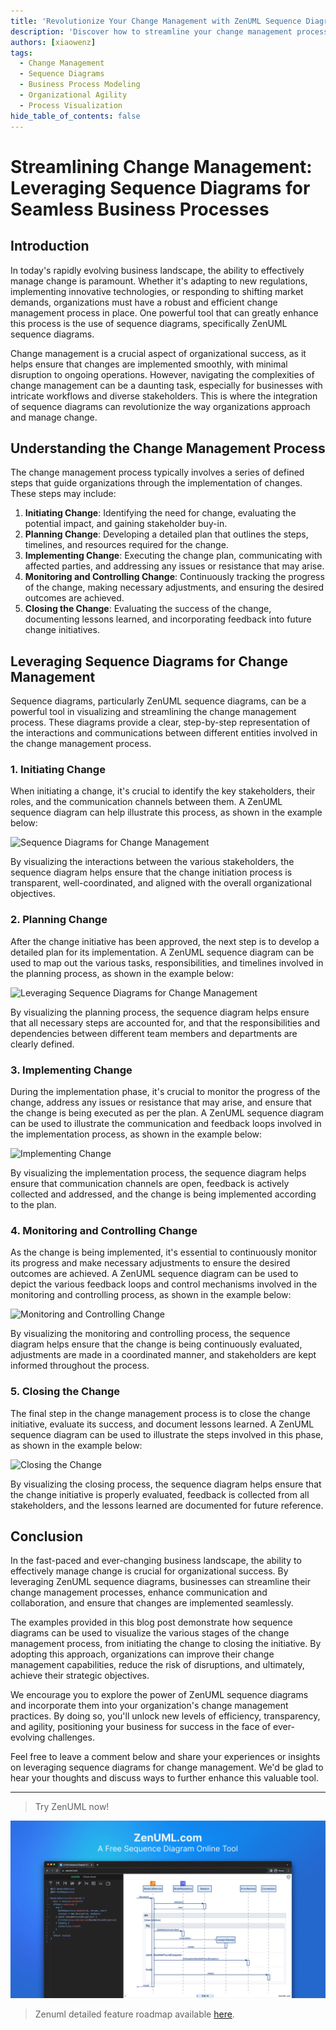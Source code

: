 ```yaml
---
title: 'Revolutionize Your Change Management with ZenUML Sequence Diagrams'
description: 'Discover how to streamline your change management process and enhance organizational agility by leveraging the power of ZenUML sequence diagrams. Explore practical examples and insights to improve communication, collaboration, and the successful implementation of changes within your business.'
authors: [xiaowenz]
tags:
  - Change Management
  - Sequence Diagrams
  - Business Process Modeling
  - Organizational Agility
  - Process Visualization
hide_table_of_contents: false
---
```


# Streamlining Change Management: Leveraging Sequence Diagrams for Seamless Business Processes

## Introduction

In today's rapidly evolving business landscape, the ability to effectively manage change is paramount. Whether it's adapting to new regulations, implementing innovative technologies, or responding to shifting market demands, organizations must have a robust and efficient change management process in place. One powerful tool that can greatly enhance this process is the use of sequence diagrams, specifically ZenUML sequence diagrams.

Change management is a crucial aspect of organizational success, as it helps ensure that changes are implemented smoothly, with minimal disruption to ongoing operations. However, navigating the complexities of change management can be a daunting task, especially for businesses with intricate workflows and diverse stakeholders. This is where the integration of sequence diagrams can revolutionize the way organizations approach and manage change.

<!-- truncate -->

## Understanding the Change Management Process

The change management process typically involves a series of defined steps that guide organizations through the implementation of changes. These steps may include:

1. **Initiating Change**: Identifying the need for change, evaluating the potential impact, and gaining stakeholder buy-in.
2. **Planning Change**: Developing a detailed plan that outlines the steps, timelines, and resources required for the change.
3. **Implementing Change**: Executing the change plan, communicating with affected parties, and addressing any issues or resistance that may arise.
4. **Monitoring and Controlling Change**: Continuously tracking the progress of the change, making necessary adjustments, and ensuring the desired outcomes are achieved.
5. **Closing the Change**: Evaluating the success of the change, documenting lessons learned, and incorporating feedback into future change initiatives.

## Leveraging Sequence Diagrams for Change Management

Sequence diagrams, particularly ZenUML sequence diagrams, can be a powerful tool in visualizing and streamlining the change management process. These diagrams provide a clear, step-by-step representation of the interactions and communications between different entities involved in the change management process.

### 1. Initiating Change

When initiating a change, it's crucial to identify the key stakeholders, their roles, and the communication channels between them. A ZenUML sequence diagram can help illustrate this process, as shown in the example below:

![Sequence Diagrams for Change Management](https://cdn.sa.net/2024/06/03/MgGOvjqtnKXQ5eH.png)

By visualizing the interactions between the various stakeholders, the sequence diagram helps ensure that the change initiation process is transparent, well-coordinated, and aligned with the overall organizational objectives.

### 2. Planning Change

After the change initiative has been approved, the next step is to develop a detailed plan for its implementation. A ZenUML sequence diagram can be used to map out the various tasks, responsibilities, and timelines involved in the planning process, as shown in the example below:

![Leveraging Sequence Diagrams for Change Management](https://cdn.sa.net/2024/06/03/1ukvK54iRUnxIH8.png)

By visualizing the planning process, the sequence diagram helps ensure that all necessary steps are accounted for, and that the responsibilities and dependencies between different team members and departments are clearly defined.

### 3. Implementing Change

During the implementation phase, it's crucial to monitor the progress of the change, address any issues or resistance that may arise, and ensure that the change is being executed as per the plan. A ZenUML sequence diagram can be used to illustrate the communication and feedback loops involved in the implementation process, as shown in the example below:

![Implementing Change](https://cdn.sa.net/2024/06/03/tLwidO4quVam6gb.png)

By visualizing the implementation process, the sequence diagram helps ensure that communication channels are open, feedback is actively collected and addressed, and the change is being implemented according to the plan.

### 4. Monitoring and Controlling Change

As the change is being implemented, it's essential to continuously monitor its progress and make necessary adjustments to ensure the desired outcomes are achieved. A ZenUML sequence diagram can be used to depict the various feedback loops and control mechanisms involved in the monitoring and controlling process, as shown in the example below:

![Monitoring and Controlling Change](https://cdn.sa.net/2024/06/03/bwDeLA1NWE6xdlC.png)

By visualizing the monitoring and controlling process, the sequence diagram helps ensure that the change is being continuously evaluated, adjustments are made in a coordinated manner, and stakeholders are kept informed throughout the process.

### 5. Closing the Change

The final step in the change management process is to close the change initiative, evaluate its success, and document lessons learned. A ZenUML sequence diagram can be used to illustrate the steps involved in this phase, as shown in the example below:

![Closing the Change](https://cdn.sa.net/2024/06/03/DiC2xFoZHOU7m8Q.png)

By visualizing the closing process, the sequence diagram helps ensure that the change initiative is properly evaluated, feedback is collected from all stakeholders, and the lessons learned are documented for future reference.

## Conclusion

In the fast-paced and ever-changing business landscape, the ability to effectively manage change is crucial for organizational success. By leveraging ZenUML sequence diagrams, businesses can streamline their change management processes, enhance communication and collaboration, and ensure that changes are implemented seamlessly.

The examples provided in this blog post demonstrate how sequence diagrams can be used to visualize the various stages of the change management process, from initiating the change to closing the initiative. By adopting this approach, organizations can improve their change management capabilities, reduce the risk of disruptions, and ultimately, achieve their strategic objectives.

We encourage you to explore the power of ZenUML sequence diagrams and incorporate them into your organization's change management practices. By doing so, you'll unlock new levels of efficiency, transparency, and agility, positioning your business for success in the face of ever-evolving challenges.

Feel free to leave a comment below and share your experiences or insights on leveraging sequence diagrams for change management. We'd be glad to hear your thoughts and discuss ways to further enhance this valuable tool.

---

> Try ZenUML now!

[![ZenUML: The Best Diagram Plugin for Confluence](../../static/img/og-image.png)](https://app.zenuml.com)

> Zenuml detailed feature roadmap available [here](/roadmap).
